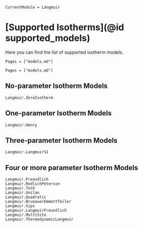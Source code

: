 ```@meta
CurrentModule = Langmuir
```

# [Supported Isotherms](@id supported_models)

Here you can find the list of supported isotherm models.

```@contents
Pages = ["models.md"]
```

```@index
Pages = ["models.md"]
```

## No-parameter Isotherm Models
```@docs
Langmuir.ZeroIsotherm
```

## One-parameter Isotherm Models

```@docs
Langmuir.Henry
```

## Three-parameter Isotherm Models

```@docs
Langmuir.LangmuirS1
```

## Four or more parameter Isotherm Models

```@docs
Langmuir.Freundlich
Langmuir.RedlichPeterson
Langmuir.Toth
Langmuir.Unilan
Langmuir.Quadratic
Langmuir.BrunauerEmmettTeller
Langmuir.Sips
Langmuir.LangmuirFreundlich
Langmuir.MultiSite
Langmuir.ThermodynamicLangmuir
```
